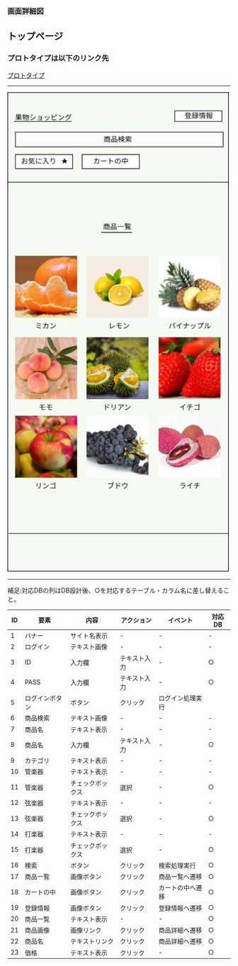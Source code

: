 ### 画面詳細図
## トップページ
### プロトタイプは以下のリンク先
[プロトタイプ](https://www.figma.com/file/Vc9oUvVfiAsy6KJbc6CcWD/%E3%82%B7%E3%83%A7%E3%83%83%E3%83%94%E3%83%B3%E3%82%B0?node-id=1%3A3)
*****
<img src="../kadai/img/toppage.png" width = "500">

*****
補足:対応DBの列はDB設計後、○を対応するテーブル・カラム名に差し替えること。

| ID | 要素 | 内容 | アクション | イベント | 対応DB |
|----|-----|------|-----------|----------|-------|
|1|バナー|サイト名表示|-|-|-|
|2|ログイン|テキスト画像|-|-|-|
|3|ID|入力欄|テキスト入力|-|○|
|4|PASS|入力欄|テキスト入力|-|○|
|5|ログインボタン|ボタン|クリック|ログイン処理実行||
|6|商品検索|テキスト画像|-|-|-|
|7|商品名|テキスト表示|-|-|-|
|8|商品名|入力欄|テキスト入力|-|○|
|9|カテゴリ|テキスト表示|-|-|-|
|10|管楽器|テキスト表示|-|-|-|
|11|管楽器|チェックボックス|選択|-|○|
|12|弦楽器|テキスト表示|-|-|-|
|13|弦楽器|チェックボックス|選択|-|○|
|14|打楽器|テキスト表示|-|-|-|
|15|打楽器|チェックボックス|選択|-|○|
|16|検索|ボタン|クリック|検索処理実行|○|
|17|商品一覧|画像ボタン|クリック|商品一覧へ遷移|○|
|18|カートの中|画像ボタン|クリック|カートの中へ遷移|○|
|19|登録情報|画像ボタン|クリック|登録情報へ遷移|○|
|20|商品一覧|テキスト表示|-|-|○|
|21|商品画像|画像リンク|クリック|商品詳細へ遷移|○|
|22|商品名|テキストリンク|クリック|商品詳細へ遷移|○|
|23|価格|テキスト表示|クリック|-|○|
